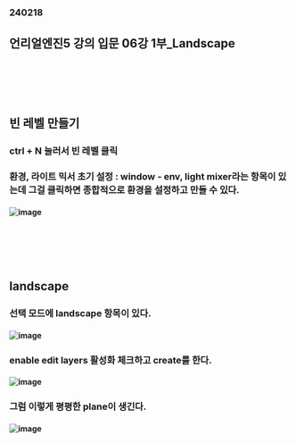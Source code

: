 ### 240218
## 언리얼엔진5 강의 입문 06강 1부_Landscape
### <br/><br/><br/>

## 빈 레벨 만들기
### ctrl + N 눌러서 빈 레벨 클릭
### 환경, 라이트 믹서 초기 설정 : window - env, light mixer라는 항목이 있는데 그걸 클릭하면 종합적으로 환경을 설정하고 만들 수 있다.
#### ![image](https://github.com/Shin-jongwhan/unreal_engine/assets/62974484/b53cb70e-c1fb-436c-82f0-1a5e6995845e)
### <br/><br/><br/>

## landscape
### 선택 모드에 landscape 항목이 있다.
#### ![image](https://github.com/Shin-jongwhan/unreal_engine/assets/62974484/4d77217f-7172-446a-a9e8-769a44ffcb01)
### enable edit layers 활성화 체크하고 create를 한다.
#### ![image](https://github.com/Shin-jongwhan/unreal_engine/assets/62974484/adfc3336-3cc5-4fe0-9c04-a85b8cf07245)
### 그럼 이렇게 평평한 plane이 생긴다.
#### ![image](https://github.com/Shin-jongwhan/unreal_engine/assets/62974484/3ae49c6d-d935-4ceb-8397-b5fee3a2367e)
